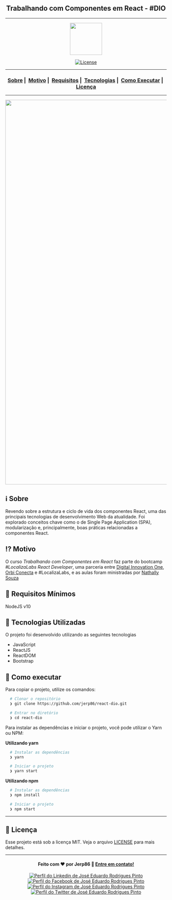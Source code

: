 <h2 align="center">Trabalhando com Componentes em React - #DIO</h2>

___

<p align="center">
  <img src="https://user-images.githubusercontent.com/54115624/101699995-0bd6e600-3a5b-11eb-8c2a-6c305ab1ebfe.png" width="100" heigth="100">
</p>


<p align="center">
  <a href="LICENSE">
    <img alt="License" src="https://img.shields.io/badge/license-MIT-%23F8952D">
  </a>
</p>

___

<h3 align="center">
  <a href="#information_source-sobre">Sobre</a>&nbsp;|&nbsp;
  <a href="#interrobang-motivo">Motivo</a>&nbsp;|&nbsp;
  <a href="#seedling-requisitos-mínimos">Requisitos</a>&nbsp;|&nbsp;
  <a href="#rocket-tecnologias-utilizadas">Tecnologias</a>&nbsp;|&nbsp;
  <a href="#link-como-executar">Como Executar</a>&nbsp;|&nbsp;
  <a href="#memo-licença">Licença</a>
</h3>

___

<img src="https://user-images.githubusercontent.com/54115624/126731539-827911a8-d69c-4127-ac0e-eb2c8eb0de6b.png" width="1200">

## :information_source: Sobre

Revendo sobre a estrutura e ciclo de vida dos componentes React, uma das principais tecnologias de desenvolvimento Web da atualidade.
Foi explorado conceitos chave como o de Single Page Application (SPA), modularização e, principalmente, boas práticas relacionadas a componentes React.

## :interrobang: Motivo

O curso *Trabalhando com Componentes em React* faz parte do bootcamp *#LocalizaLabs React Developer*, uma parceria entre [Digital Innovation One](https://github.com/digitalinnovationone), [Orbi Conecta](https://github.com/orbiconecta) e #LocalizaLabs, e as aulas foram ministradas por [Nathally Souza](https://github.com/nathyts)

## :seedling: Requisitos Mínimos

NodeJS v10

## :rocket: Tecnologias Utilizadas 

O projeto foi desenvolvido utilizando as seguintes tecnologias

- JavaScript
- ReactJS
- ReactDOM
- Bootstrap

## :link: Como executar 

Para copiar o projeto, utilize os comandos:

```bash
  # Clonar o repositório
  ❯ git clone https://github.com/jerp86/react-dio.git

  # Entrar no diretório
  ❯ cd react-dio
```
Para instalar as dependências e iniciar o projeto, você pode utilizar o Yarn ou NPM:

**Utilizando yarn**

```bash
  # Instalar as dependências
  ❯ yarn

  # Iniciar o projeto
  ❯ yarn start
```

**Utilizando npm**

```bash
  # Instalar as dependências
  ❯ npm install

  # Iniciar o projeto
  ❯ npm start
```
---

## :memo: Licença 

Esse projeto está sob a licença MIT. Veja o arquivo [LICENSE](LICENSE) para mais detalhes.

---

<h4 align="center">
  Feito com ❤️ por Jerp86 👋️ <a href="mailto:jerp4@hotmail.com">Entre em contato!</a>
</h4>

<p align="center">
  <a href="https://www.linkedin.com/in/jerp/">
    <img alt="Perfil do Linkedin de José Eduardo Rodrigues Pinto" src="https://img.shields.io/badge/LinkedIn-jerp-0e76a8?style=flat&logoColor=white&logo=linkedin">
  </a>
  <a href="https://www.facebook.com/jerpbtu">
    <img alt="Perfil do Facebook de José Eduardo Rodrigues Pinto" src="https://img.shields.io/badge/Facebook-jerpbtu-1778F2?style=flat&logoColor=white&logo=facebook">
  </a>
  <a href="https://www.instagram.com/jerpbtu/">
    <img alt="Perfil do Instagram de José Eduardo Rodrigues Pinto" src="https://img.shields.io/badge/Instagram-@jerpbtu-833AB4?style=flat&logoColor=white&logo=instagram">
  </a>
  <a href="https://twitter.com/jerpbtu">
    <img alt="Perfil do Twitter de José Eduardo Rodrigues Pinto" src="https://img.shields.io/twitter/follow/jerpbtu?style=flat&logoColor=white&logo=Twitter">
  </a>
</p>